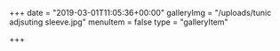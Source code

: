 +++
date = "2019-03-01T11:05:36+00:00"
galleryImg = "/uploads/tunic adjsuting sleeve.jpg"
menuItem = false
type = "galleryItem"

+++
